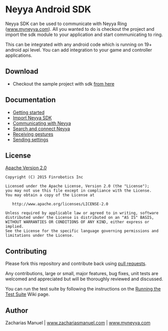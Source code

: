 # Neyya Android SDK

Neyya SDK can be used to communicate with Neyya Ring (www.myneyya.com). All you wanted to do is checkout the project and import the sdk module to your application and start communicating to ring.

This can be integrated with any android code which is running on 19+ android api level. You can add integration to your game and controller applications.

## Download

* Checkout the sample project with sdk [from here](https://bitbucket.org/finandroiddev/neyyasdk/)

## Documentation

* [Getting started](https://bitbucket.org/finandroiddev/neyyasdk/wiki/Getting%20started)
* [Import Neyya SDK](https://bitbucket.org/finandroiddev/neyyasdk/wiki/Import%20Neyya%20SDK)
* [Communicating with Neyya](https://bitbucket.org/finandroiddev/neyyasdk/wiki/Communicating%20with%20Neyya)
* [Search and connect Neyya](https://bitbucket.org/finandroiddev/neyyasdk/wiki/Search%20and%20connect%20Neyya)
* [Receiving gestures](https://bitbucket.org/finandroiddev/neyyasdk/wiki/Receiving%20gestures)
* [Sending settings](https://bitbucket.org/finandroiddev/neyyasdk/wiki/Sending%20settings)

## License

[Apache Version 2.0](http://www.apache.org/licenses/LICENSE-2.0.html)

    Copyright (C) 2015 Finrobotics Inc

    Licensed under the Apache License, Version 2.0 (the "License");
    you may not use this file except in compliance with the License.
    You may obtain a copy of the License at

       http://www.apache.org/licenses/LICENSE-2.0

    Unless required by applicable law or agreed to in writing, software
    distributed under the License is distributed on an "AS IS" BASIS,
    WITHOUT WARRANTIES OR CONDITIONS OF ANY KIND, either express or implied.
    See the License for the specific language governing permissions and
    limitations under the License.

## Contributing

Please fork this repository and contribute back using [pull requests](http://github.com/pardom/ActiveAndroid/pulls).

Any contributions, large or small, major features, bug fixes, unit tests are welcomed and appreciated but will be thoroughly reviewed and discussed.

You can run the test suite by following the instructions on the [Running the Test Suite](https://github.com/pardom/ActiveAndroid/wiki/Running-the-Test-Suite) Wiki page.

## Author

Zacharias Manuel | www.zachariasmanuel.com | www.myneyya.com